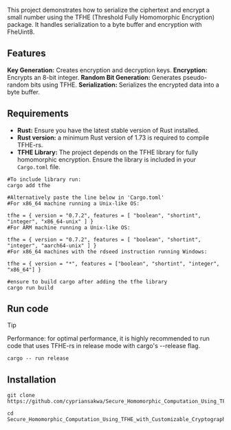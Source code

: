 This project demonstrates how to serialize the ciphertext and encrypt a small number using the TFHE (Threshold Fully Homomorphic Encryption) package. It handles serialization to a byte buffer and encryption with FheUint8.
## Features
**Key Generation:**  Creates encryption and decryption keys.
**Encryption:**  Encrypts an 8-bit integer.
**Random Bit Generation:** Generates pseudo-random bits using TFHE.
**Serialization:**  Serializes the encrypted data into a byte buffer.



## Requirements
- **Rust:** Ensure you have the latest stable version of Rust installed.
- **Rust version:** a minimum Rust version of $1.73$ is required to compile TFHE-rs.
- **TFHE Library:** The project depends on the TFHE library for fully homomorphic encryption. Ensure the library is included in your `Cargo.toml` file. 

``` 
#To include library run:
cargo add tfhe

#Alternatively paste the line below in 'Cargo.toml' 
#For x86_64 machine running a Unix-like OS:

tfhe = { version = "0.7.2", features = [ "boolean", "shortint", "integer", "x86_64-unix" ] }
#For ARM machine running a Unix-like OS:

tfhe = { version = "0.7.2", features = [ "boolean", "shortint", "integer", "aarch64-unix" ] }
#For x86_64 machines with the rdseed instruction running Windows:

tfhe = { version = "*", features = ["boolean", "shortint", "integer", "x86_64"] }

#ensure to build cargo after adding the tfhe library
cargo run build
```
## Run code
>[!TIP]
> Performance: for optimal performance, it is highly recommended to run code that uses TFHE-rs in release mode with cargo's --release flag.
>```
>cargo -- run release
>```
## Installation
```
git clone  https://github.com/cypriansakwa/Secure_Homomorphic_Computation_Using_TFHE_with_Customizable_Cryptographic_Parameters.git
```
```
cd Secure_Homomorphic_Computation_Using_TFHE_with_Customizable_Cryptographic_Parameters
```

